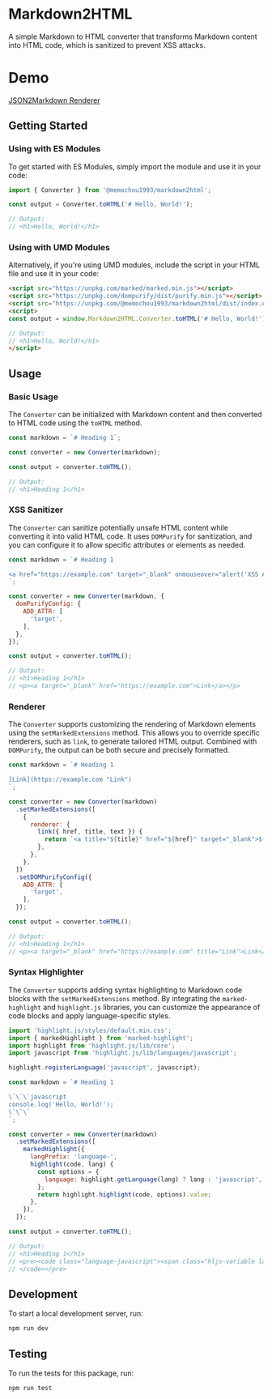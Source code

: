 # Markdown2HTML

A simple Markdown to HTML converter that transforms Markdown content into HTML code, which is sanitized to prevent XSS attacks.

# Demo

[JSON2Markdown Renderer](https://memochou1993.github.io/json2markdown-renderer/)

## Getting Started

### Using with ES Modules

To get started with ES Modules, simply import the module and use it in your code:

```js
import { Converter } from '@memochou1993/markdown2html';

const output = Converter.toHTML('# Hello, World!');

// Output:
// <h1>Hello, World!</h1>
```

### Using with UMD Modules

Alternatively, if you're using UMD modules, include the script in your HTML file and use it in your code:

```html
<script src="https://unpkg.com/marked/marked.min.js"></script>
<script src="https://unpkg.com/dompurify/dist/purify.min.js"></script>
<script src="https://unpkg.com/@memochou1993/markdown2html/dist/index.umd.js"></script>
<script>
const output = window.Markdown2HTML.Converter.toHTML('# Hello, World!');

// Output:
// <h1>Hello, World!</h1>
</script>
```

## Usage

### Basic Usage

The `Converter` can be initialized with Markdown content and then converted to HTML code using the `toHTML` method.

```js
const markdown = `# Heading 1`;

const converter = new Converter(markdown);

const output = converter.toHTML();

// Output:
// <h1>Heading 1</h1>
```

### XSS Sanitizer

The `Converter` can sanitize potentially unsafe HTML content while converting it into valid HTML code. It uses `DOMPurify` for sanitization, and you can configure it to allow specific attributes or elements as needed.

```js
const markdown = `# Heading 1

<a href="https://example.com" target="_blank" onmouseover="alert('XSS Attack!')">Link</a>
`;

const converter = new Converter(markdown, {
  domPurifyConfig: {
    ADD_ATTR: [
      'target',
    ],
  },
});

const output = converter.toHTML();

// Output:
// <h1>Heading 1</h1>
// <p><a target="_blank" href="https://example.com">Link</a></p>
```

### Renderer

The `Converter` supports customizing the rendering of Markdown elements using the `setMarkedExtensions` method. This allows you to override specific renderers, such as `link`, to generate tailored HTML output. Combined with `DOMPurify`, the output can be both secure and precisely formatted.

```js
const markdown = `# Heading 1

[Link](https://example.com "Link")
`;

const converter = new Converter(markdown)
  .setMarkedExtensions([
    {
      renderer: {
        link({ href, title, text }) {
          return `<a title="${title}" href="${href}" target="_blank">${text}</a>`;
        },
      },
    },
  ])
  .setDOMPurifyConfig({
    ADD_ATTR: [
      'target',
    ],
  });

const output = converter.toHTML();

// Output:
// <h1>Heading 1</h1>
// <p><a target="_blank" href="https://example.com" title="Link">Link</a></p>
```

### Syntax Highlighter

The `Converter` supports adding syntax highlighting to Markdown code blocks with the `setMarkedExtensions` method. By integrating the `marked-highlight` and `highlight.js` libraries, you can customize the appearance of code blocks and apply language-specific styles.

```js
import 'highlight.js/styles/default.min.css';
import { markedHighlight } from 'marked-highlight';
import highlight from 'highlight.js/lib/core';
import javascript from 'highlight.js/lib/languages/javascript';

highlight.registerLanguage('javascript', javascript);

const markdown = `# Heading 1

\`\`\`javascript
console.log('Hello, World!');
\`\`\`
`;

const converter = new Converter(markdown)
  .setMarkedExtensions([
    markedHighlight({
      langPrefix: 'language-',
      highlight(code, lang) {
        const options = {
          language: highlight.getLanguage(lang) ? lang : 'javascript',
        };
        return highlight.highlight(code, options).value;
      },
    }),
  ]);

const output = converter.toHTML();

// Output:
// <h1>Heading 1</h1>
// <pre><code class="language-javascript"><span class="hljs-variable language_">console</span>.<span class="hljs-title function_">log</span>(<span class="hljs-string">'Hello, World!'</span>);
// </code></pre>
```

## Development

To start a local development server, run:

```bash
npm run dev
```

## Testing

To run the tests for this package, run:

```bash
npm run test
```
